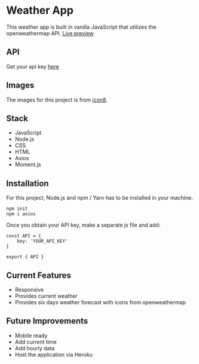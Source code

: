 # Weather App

This weather app is built in vanilla JavaScript that utilizes the openweathermap API. [Live preview](https://jamestariga-weather-app.netlify.app/)

## API

Get your api key [here](https://openweathermap.org/)

## Images

The images for this project is from [icon8](https://icons8.com/icon/set/weather/fluency).

## Stack

- JavaScript
- Node.js
- CSS
- HTML
- Axios
- Moment.js

## Installation

For this project, Node.js and npm / Yarn has to be installed in your machine.

```
npm init
npm i axios
```

Once you obtain your API key, make a separate js file and add:

```
const API = {
    key: 'YOUR_API_KEY'
}

export { API }
```

## Current Features

- Responsive
- Provides current weather
- Provides six days weather forecast with icons from openweathermap

## Future Improvements

- Mobile ready
- Add current time
- Add hourly data
- Host the application via Heroku
